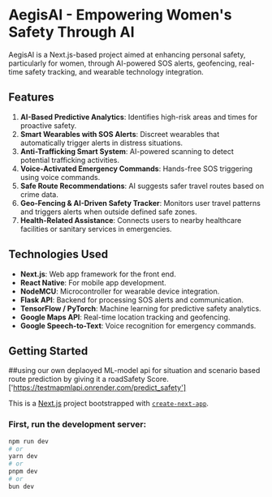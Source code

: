 # AegisAI - Empowering Women's Safety Through AI

AegisAI is a Next.js-based project aimed at enhancing personal safety, particularly for women, through AI-powered SOS alerts, geofencing, real-time safety tracking, and wearable technology integration.

## Features

1. **AI-Based Predictive Analytics**: Identifies high-risk areas and times for proactive safety.
2. **Smart Wearables with SOS Alerts**: Discreet wearables that automatically trigger alerts in distress situations.
3. **Anti-Trafficking Smart System**: AI-powered scanning to detect potential trafficking activities.
4. **Voice-Activated Emergency Commands**: Hands-free SOS triggering using voice commands.
5. **Safe Route Recommendations**: AI suggests safer travel routes based on crime data.
6. **Geo-Fencing & AI-Driven Safety Tracker**: Monitors user travel patterns and triggers alerts when outside defined safe zones.
7. **Health-Related Assistance**: Connects users to nearby healthcare facilities or sanitary services in emergencies.

## Technologies Used

- **Next.js**: Web app framework for the front end.
- **React Native**: For mobile app development.
- **NodeMCU**: Microcontroller for wearable device integration.
- **Flask API**: Backend for processing SOS alerts and communication.
- **TensorFlow / PyTorch**: Machine learning for predictive safety analytics.
- **Google Maps API**: Real-time location tracking and geofencing.
- **Google Speech-to-Text**: Voice recognition for emergency commands.

## Getting Started

##using our own deplaoyed ML-model api for situation and scenario based route prediction by giving it a roadSafety Score.
['https://testmapmlapi.onrender.com/predict_safety']

This is a [Next.js](https://nextjs.org) project bootstrapped with [`create-next-app`](https://nextjs.org/docs/app/api-reference/cli/create-next-app).

### First, run the development server:

```bash
npm run dev
# or
yarn dev
# or
pnpm dev
# or
bun dev
